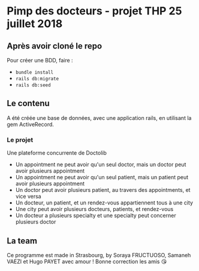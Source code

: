 # Pimp des docteurs - projet THP 25 juillet 2018

## Après avoir cloné le repo

Pour créer une BDD, faire :
- `bundle install`
- `rails db:migrate`
- `rails db:seed`

## Le contenu

A été créée une base de données, avec une application rails, en utilisant la gem ActiveRecord.

### Le projet

Une plateforme concurrente de Doctolib

- Un appointment ne peut avoir qu'un seul doctor, mais un doctor peut avoir plusieurs appointment
- Un appointment ne peut avoir qu'un seul patient, mais un patient peut avoir plusieurs appointment
- Un doctor peut avoir plusieurs patient, au travers des appointments, et vice versa
- Un docteur, un patient, et un rendez-vous appartiennent tous à une city
- Une city peut avoir plusieurs docteurs, patients, et rendez-vous
- Un docteur a plusieurs specialty et une specialty peut concerner plusieurs doctor


## La team

Ce programme est made in Strasbourg, by Soraya FRUCTUOSO, Samaneh VAEZI et Hugo PAYET avec amour ! Bonne correction les amis :kissing_heart:
